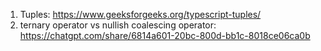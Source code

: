 1. Tuples: https://www.geeksforgeeks.org/typescript-tuples/
2. ternary operator vs nullish coalescing operator:
   https://chatgpt.com/share/6814a601-20bc-800d-bb1c-8018ce06ca0b
